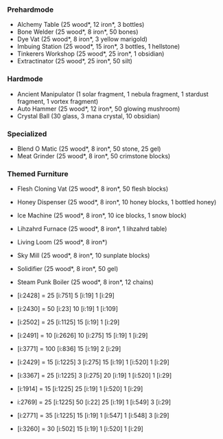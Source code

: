 ### Prehardmode

- Alchemy Table (25 wood*, 12 iron*, 3 bottles)
- Bone Welder (25 wood*, 8 iron*, 50 bones)
- Dye Vat (25 wood*, 8 iron*, 3 yellow marigold)
- Imbuing Station (25 wood*, 15 iron*, 3 bottles, 1 hellstone)
- Tinkerers Workshop (25 wood*, 25 iron*, 1 obsidian)
- Extractinator (25 wood*, 25 iron*, 50 silt)

### Hardmode

- Ancient Manipulator (1 solar fragment, 1 nebula fragment, 1 stardust fragment, 1 vortex fragment)
- Auto Hammer (25 wood*, 12 iron*, 50 glowing mushroom)
- Crystal Ball (30 glass, 3 mana crystal, 10 obsidian)

### Specialized

- Blend O Matic (25 wood*, 8 iron*, 50 stone, 25 gel)
- Meat Grinder (25 wood*, 8 iron*, 50 crimstone blocks)

### Themed Furniture

- Flesh Cloning Vat (25 wood*, 8 iron*, 50 flesh blocks)
- Honey Dispenser (25 wood*, 8 iron*, 10 honey blocks, 1 bottled honey)
- Ice Machine (25 wood*, 8 iron*, 10 ice blocks, 1 snow block)
- Lihzahrd Furnace (25 wood*, 8 iron*, 1 lihzahrd table)
- Living Loom (25 wood*, 8 iron*)
- Sky Mill (25 wood*, 8 iron*, 10 sunplate blocks)
- Solidifier (25 wood*, 8 iron*, 50 gel)
- Steam Punk Boiler (25 wood*, 8 iron*, 12 chains)

- [i:2428] = 25 [i:751] 5 [i:19] 1 [i:29]
- [i:2430] = 50 [i:23] 10 [i:19] 1 [i:109]
- [i:2502] = 25 [i:1125] 15 [i:19] 1 [i:29]
- [i:2491] = 10 [i:2626] 10 [i:275] 15 [i:19] 1 [i:29]
- [i:3771] = 100 [i:836] 15 [i:19] 2 [i:29]
- [i:2429] = 15 [i:1225] 3 [i:275] 15 [i:19] 1 [i:520] 1 [i:29]
- [i:3367] = 25 [i:1225] 3 [i:275] 20 [i:19] 1 [i:520] 1 [i:29]
- [i:1914] = 15 [i:1225] 25 [i:19] 1 [i:520] 1 [i:29]
- i:2769] = 25 [i:1225] 50 [i:22] 25 [i:19] 1 [i:549] 3 [i:29]
- [i:2771] = 35 [i:1225] 15 [i:19] 1 [i:547] 1 [i:548] 3 [i:29]
- [i:3260] = 30 [i:502] 15 [i:19] 1 [i:520] 1 [i:29]
